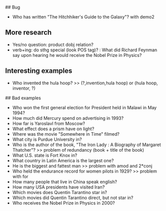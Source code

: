 
## Bug

* Who has written "The Hitchhiker's Guide to the Galaxy"? with demo2

## More research

* Yes/no question: product dobj relation?
* verb+ing: do sthg special (look POS tag)? : What did Richard Feynman say upon hearing he would receive the Nobel Prize in Physics?

## Interesting examples

* Who invented the hula hoop? >> (?,invention,hula hoop) or (hula hoop, inventor, ?)

## Bad examples

* Who won the first general election for President held in Malawi in May 1994? 
* How much did Mercury spend on advertising in 1993?
* How far is Yaroslavl from Moscow?
* What effect does a prism have on light?
* Where was the movie "Somewhere in Time" filmed?
* What city is Purdue University in?
* Who is the author of the book, "The Iron Lady : A Biography of Margaret Thatcher"? >> problem of redundancy (book + title of the book)
* What U.S. state is Fort Knox in?
* What country in Latin America is the largest one?
* He is the biggest and fattest man >> problem with amod and 2*conj
* Who held the endurance record for women pilots in 1929? >> problem with for
* How many people that live in China speak english?
* How many USA presidents have visited Iran?
* Which movies does Quentin Tarantino star in?
* Which movies did Quentin Tarantino direct, but not star in?
* Who receives the Nobel Prize in Physics in 2000?
